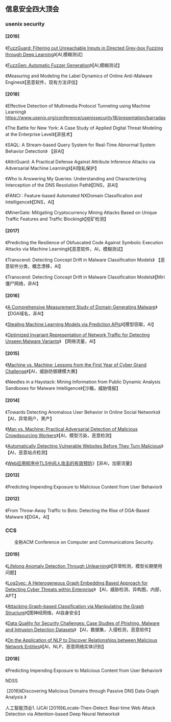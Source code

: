 ## 信息安全四大顶会

### usenix security

#### [2019]

《[FuzzGuard: Filtering out Unreachable Inputs in Directed Grey-box Fuzzing through Deep Learning](https://www.usenix.org/conference/usenixsecurity20/presentation/zong)》[AI,模糊测试]  

《[FuzzGen: Automatic Fuzzer Generation](https://www.usenix.org/conference/usenixsecurity20/presentation/ispoglou)》【AI,模糊测试】  

《Measuring and Modeling the Label Dynamics of Online Anti-Malware Engines》【恶意软件，现有方法评估】  

#### [2018]

《Effective Detection of Multimedia Protocol Tunneling using Machine Learning》https://www.usenix.org/conference/usenixsecurity18/presentation/barradas  

《The Battle for New York: A Case Study of Applied Digital Threat Modeling at the Enterprise Level》【非技术】  

《SAQL: A Stream-based Query System for Real-Time Abnormal System Behavior Detection》   【非AI】  

《AttriGuard: A Practical Defense Against Attribute Inference Attacks via Adversarial Machine Learning》【AI隐私保护】  

《Who Is Answering My Queries: Understanding and Characterizing Interception of the DNS Resolution Path》【DNS，非AI】  

《FANCI : Feature-based Automated NXDomain Classification and Intelligence》【DNS，AI】  

《MinerGate: Mitigating Cryptocurrency Mining Attacks Based on Unique Traffic Features and Traffic Blocking》【挖矿检测】   

#### [2017]

《Predicting the Resilience of Obfuscated Code Against Symbolic Execution Attacks via Machine Learning》【恶意软件，AI，模糊测试】  

《Transcend: Detecting Concept Drift in Malware Classification Models》 【恶意软件分类，概念漂移，AI】  

《Transcend: Detecting Concept Drift in Malware Classification Models》【Miri僵尸网络，非AI】   

####  [2016]

《[A Comprehensive Measurement Study of Domain Generating Malware](https://www.usenix.org/conference/usenixsecurity16/technical-sessions/presentation/plohmann)》【DGA域名，非AI】   

《[Stealing Machine Learning Models via Prediction APIs](https://www.usenix.org/conference/usenixsecurity16/technical-sessions/presentation/tramer)》【模型窃取，AI】  

《[Optimized Invariant Representation of Network Traffic for Detecting Unseen Malware Variants](https://www.usenix.org/conference/usenixsecurity16/technical-sessions/presentation/bartos)》 【网络流量，AI】  

####  [2015]

《[Machine vs. Machine: Lessons from the First Year of Cyber Grand Challenge](https://www.usenix.org/conference/usenixsecurity15/technical-sessions/presentation/walker)》【AI，威胁防御建模大赛】  

《Needles in a Haystack: Mining Information from Public Dynamic Analysis Sandboxes for Malware Intelligence》【沙箱，威胁情报】  

####  [2014]

《Towards Detecting Anomalous User Behavior in Online Social Networks》【AI，异常用户，黑产】  

《[Man vs. Machine: Practical Adversarial Detection of Malicious Crowdsourcing Workers](https://www.usenix.org/conference/usenixsecurity14/technical-sessions/presentation/wang)》【AI，模型污染，恶意检测】   

《[Automatically Detecting Vulnerable Websites Before They Turn Malicious](https://www.usenix.org/conference/usenixsecurity14/technical-sessions/presentation/soska)》【AI，恶意站点检测】  

《[Web应用程序中TLS中间人攻击的有效预防](https://www.usenix.org/conference/usenixsecurity14/technical-sessions/presentation/karapanos)》【非AI，加密流量】  

####  [2013]

《Predicting Impending Exposure to Malicious Content from User Behavior》

#### [2012] 

《From Throw-Away Traffic to Bots: Detecting the Rise of DGA-Based Malware 》【DGA，AI】 



### CCS

&emsp;&emsp;全称ACM Conference on Computer and Communications Security.

#### [2019]  

《[Lifelong Anomaly Detection Through Unlearning](https://dl.acm.org/authorize?N697113)》【异常检测，模型长期使用问题】  

《[Log2vec: A Heterogeneous Graph Embedding Based Approach for Detecting Cyber Threats within Enterprise](https://dl.acm.org/authorize?N697143)》 【AI，威胁检测，异构图，内部，APT】  

《[Attacking Graph-based Classification via Manipulating the Graph Structure](https://dl.acm.org/authorize?N697267)》【图神经网络，AI自身安全】  

《[Data Quality for Security Challenges: Case Studies of Phishing, Malware and Intrusion Detection Datasets](https://dl.acm.org/authorize?N697217)》  【AI，数据集，入侵检测，恶意软件】  

《[On the Application of NLP to Discover Relationships between Malicious Network Entities](https://dl.acm.org/authorize?N697226)》【AI，NLP，恶意网络实体识别】 

#### [2018]

《Predicting Impending Exposure to Malicious Content from User Behavior》  



 NDSS 

​     [2016]《Discovering Malicious Domains through Passive DNS Data Graph Analysis 》                







人工智能顶会1.  IJCAI               [2019]《Locate-Then-Detect: Real-time Web Attack Detection via Attention-based Deep Neural Networks》 